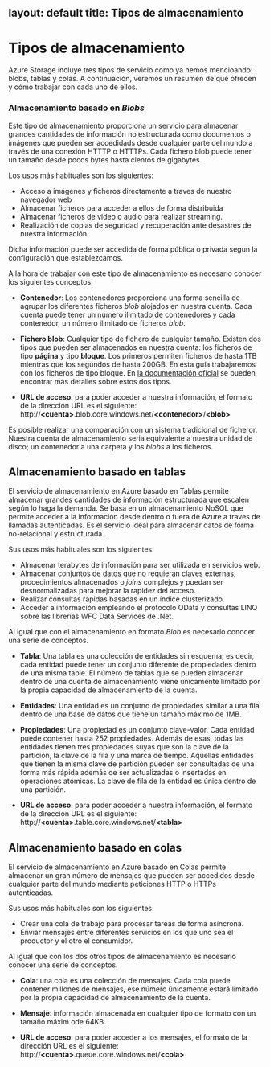 layout: default
title: Tipos de almacenamiento
---

# Tipos de almacenamiento

Azure Storage incluye tres tipos de servicio como ya hemos mencioando: blobs, tablas y colas. A continuación, veremos un resumen de qué ofrecen y cómo trabajar con cada uno de ellos.

### Almacenamiento basado en *Blobs*

Este tipo de almacenamiento proporciona un servicio para almacenar grandes cantidades de información no estructurada como documentos o imágenes que pueden ser accedidads desde cualquier parte del mundo a través de una conexión HTTTP o HTTTPs. Cada fichero blob puede tener un tamaño desde pocos bytes hasta cientos de gigabytes. 

Los usos más habituales son los siguientes:

- Acceso a imágenes y ficheros directamente a traves de nuestro navegador web
- Almacenar ficheros para acceder a ellos de forma distribuida
- Almacenar ficheros de video o audio para realizar streaming.
- Realización de copias de seguridad y recuperación ante desastres de nuestra información.

Dicha información puede ser accedida de forma pública o privada segun la configuración que establezcamos. 

A la hora de trabajar con este tipo de almacenamiento es necesario conocer los siguientes conceptos: 

- **Contenedor**: Los contenedores proporciona una forma sencilla de agrupar los diferentes ficheros *blob* alojados en nuestra cuenta. Cada cuenta puede tener un número ilimitado de contenedores y cada contenedor, un número ilimitado de ficheros *blob*. 

- **Fichero blob**: Cualquier tipo de fichero de cualquier tamaño. Existen dos tipos que pueden ser almacenados en nuestra cuenta: los ficheros de tipo **página** y tipo **bloque**. Los primeros permiten ficheros de hasta 1TB mientras que los segundos de hasta 200GB. En esta guía trabajaremos con los ficheros de tipo bloque. En [la documentación oficial](http://msdn.microsoft.com/en-us/library/azure/ee691964.aspx "Blobs de tipo bloque y página") se pueden encontrar más detalles sobre estos dos tipos.

- **URL de acceso**: para poder acceder a nuestra información, el formato de la dirección URL es el siguiente: http://**\<cuenta>**.blob.core.windows.net/**\<contenedor>**/**\<blob>** 

Es posible realizar una comparación con un sistema tradicional de ficheror. Nuestra cuenta de almacenamiento seria equivalente a nuestra unidad de disco; un contenedor a una carpeta y los *blobs* a los ficheros.

## Almacenamiento basado en tablas

El servicio de almacenamiento en Azure basado en Tablas permite almacenar grandes cantidades de información estructurada que escalen según lo haga la demanda. Se basa en un almacenamiento NoSQL que permite acceder a la información desde dentro o fuera de Azure a traves de llamadas autenticadas. Es el servicio ideal para almacenar datos de forma no-relacional y estructurada. 

Sus usos más habituales son los siguientes:

- Almacenar terabytes de información para ser utilizada en servicios web.
- Almacenar conjuntos de datos que no requieran claves externas, procedimientos almacenados o *joins* complejos y puedan ser desnormalizadas para mejorar la rapidez del acceso.
- Realizar consultas rápidas basadas en un índice clusterizado.
- Acceder a información empleando el protocolo OData y consultas LINQ sobre las librerías WFC Data Services de .Net.

Al igual que con el almacenamiento en formato *Blob* es necesario conocer una serie de conceptos. 

- **Tabla**: Una tabla es una colección de entidades sin esquema; es decir, cada entidad puede tener un conjunto diferente de propiedades dentro de una misma table. El número de tablas que se pueden almacenar dentro de una cuenta de almacenamiento viene únicamente limitado por la propia capacidad de almacenamiento de la cuenta. 

- **Entidades**: Una entidad es un conjutno de propiedades similar a una fila dentro de una base de datos que tiene un tamaño máximo de 1MB. 

- **Propiedades**: Una propiedad es un conjunto clave-valor. Cada entidad puede contener hasta 252 propiedades. Además de esas, todas las entidades tienen tres propiedades suyas que son la clave de la partición, la clave de la fila y una marca de tiempo. Aquellas entidades que tienen la misma clave de partición pueden ser consultadas de una forma más rápida además de ser actualizadas o insertadas en operaciones atómicas. La clave de fila de la entidad es única dentro de una partición.

- **URL de acceso**: para poder acceder a nuestra información, el formato de la dirección URL es el siguiente: http://**\<cuenta>**.table.core.windows.net/**\<tabla>** 


## Almacenamiento basado en colas

El servicio de almacenamiento en Azure basado en Colas permite almacenar un gran número de mensajes que pueden ser accedidos desde cualquier parte del mundo mediante peticiones HTTP o HTTPs autenticadas. 

Sus usos más habituales son los siguientes:

- Crear una cola de trabajo para procesar tareas de forma asíncrona.
- Enviar mensajes entre diferentes servicios en los que uno sea el productor y el otro el consumidor.

Al igual que con los dos otros tipos de almacenamiento es necesario conocer una serie de conceptos. 

- **Cola**: una cola es una colección de mensajes. Cada cola puede contener millones de mensajes, ese número únicamente estará limitado por la propia capacidad de almacenamiento de la cuenta.

- **Mensaje**: información almacenada en cualquier tipo de formato con un tamaño máxim ode 64KB. 

- **URL de acceso**: para poder acceder a los mensajes, el formato de la dirección URL es el siguiente: http://**\<cuenta>**.queue.core.windows.net/**\<cola>** 

